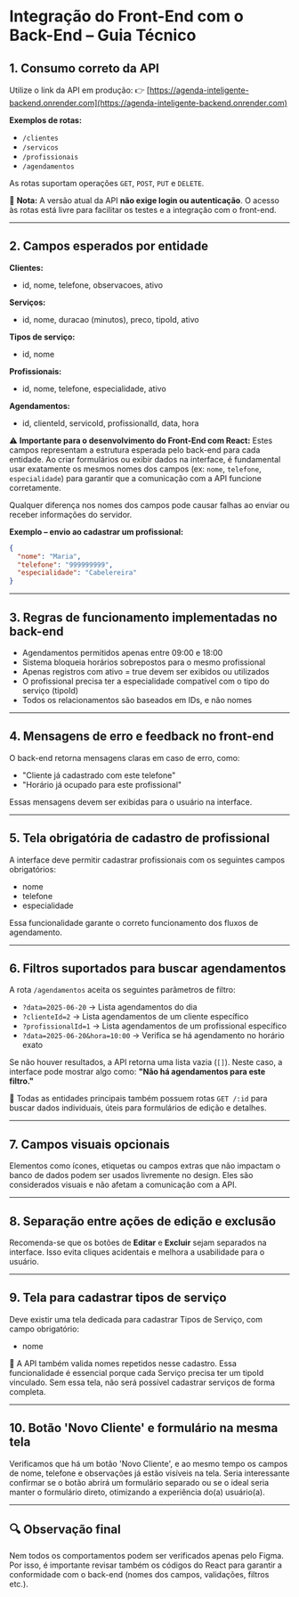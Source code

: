 # Integração do Front-End com o Back-End – Guia Técnico

## 1. Consumo correto da API

Utilize o link da API em produção:
👉 [https://agenda-inteligente-backend.onrender.com](https://agenda-inteligente-backend.onrender.com)

**Exemplos de rotas:**

- `/clientes`
- `/servicos`
- `/profissionais`
- `/agendamentos`

As rotas suportam operações `GET`, `POST`, `PUT` e `DELETE`.

📌 **Nota:** A versão atual da API **não exige login ou autenticação**.
O acesso às rotas está livre para facilitar os testes e a integração com o front-end.

---

## 2. Campos esperados por entidade

**Clientes:**

- id, nome, telefone, observacoes, ativo

**Serviços:**

- id, nome, duracao (minutos), preco, tipoId, ativo

**Tipos de serviço:**

- id, nome

**Profissionais:**

- id, nome, telefone, especialidade, ativo

**Agendamentos:**

- id, clienteId, servicoId, profissionalId, data, hora

⚠ **Importante para o desenvolvimento do Front-End com React:**
Estes campos representam a estrutura esperada pelo back-end para cada entidade.
Ao criar formulários ou exibir dados na interface, é fundamental usar exatamente os mesmos nomes dos campos (ex: `nome`, `telefone`, `especialidade`) para garantir que a comunicação com a API funcione corretamente.

Qualquer diferença nos nomes dos campos pode causar falhas ao enviar ou receber informações do servidor.

**Exemplo – envio ao cadastrar um profissional:**

```json
{
  "nome": "Maria",
  "telefone": "999999999",
  "especialidade": "Cabelereira"
}
```

---

## 3. Regras de funcionamento implementadas no back-end

- Agendamentos permitidos apenas entre 09:00 e 18:00
- Sistema bloqueia horários sobrepostos para o mesmo profissional
- Apenas registros com ativo = true devem ser exibidos ou utilizados
- O profissional precisa ter a especialidade compatível com o tipo do serviço (tipoId)
- Todos os relacionamentos são baseados em IDs, e não nomes

---

## 4. Mensagens de erro e feedback no front-end

O back-end retorna mensagens claras em caso de erro, como:

- "Cliente já cadastrado com este telefone"
- "Horário já ocupado para este profissional"

Essas mensagens devem ser exibidas para o usuário na interface.

---

## 5. Tela obrigatória de cadastro de profissional

A interface deve permitir cadastrar profissionais com os seguintes campos obrigatórios:

- nome
- telefone
- especialidade

Essa funcionalidade garante o correto funcionamento dos fluxos de agendamento.

---

## 6. Filtros suportados para buscar agendamentos

A rota `/agendamentos` aceita os seguintes parâmetros de filtro:

- `?data=2025-06-20` → Lista agendamentos do dia
- `?clienteId=2` → Lista agendamentos de um cliente específico
- `?profissionalId=1` → Lista agendamentos de um profissional específico
- `?data=2025-06-20&hora=10:00` → Verifica se há agendamento no horário exato

Se não houver resultados, a API retorna uma lista vazia (`[]`).
Neste caso, a interface pode mostrar algo como:
**"Não há agendamentos para este filtro."**

📌 Todas as entidades principais também possuem rotas `GET /:id` para buscar dados individuais, úteis para formulários de edição e detalhes.

---

## 7. Campos visuais opcionais

Elementos como ícones, etiquetas ou campos extras que não impactam o banco de dados podem ser usados livremente no design.
Eles são considerados visuais e não afetam a comunicação com a API.

---

## 8. Separação entre ações de edição e exclusão

Recomenda-se que os botões de **Editar** e **Excluir** sejam separados na interface.
Isso evita cliques acidentais e melhora a usabilidade para o usuário.

---

## 9. Tela para cadastrar tipos de serviço

Deve existir uma tela dedicada para cadastrar Tipos de Serviço, com campo obrigatório:

- nome

📌 A API também valida nomes repetidos nesse cadastro.
Essa funcionalidade é essencial porque cada Serviço precisa ter um tipoId vinculado.
Sem essa tela, não será possível cadastrar serviços de forma completa.

---

## 10. Botão 'Novo Cliente' e formulário na mesma tela

Verificamos que há um botão 'Novo Cliente', e ao mesmo tempo os campos de nome, telefone e observações já estão visíveis na tela.
Seria interessante confirmar se o botão abrirá um formulário separado ou se o ideal seria manter o formulário direto, otimizando a experiência do(a) usuário(a).

---

## 🔍 Observação final

Nem todos os comportamentos podem ser verificados apenas pelo Figma. Por isso, é importante revisar também os códigos do React para garantir a conformidade com o back-end (nomes dos campos, validações, filtros etc.).

